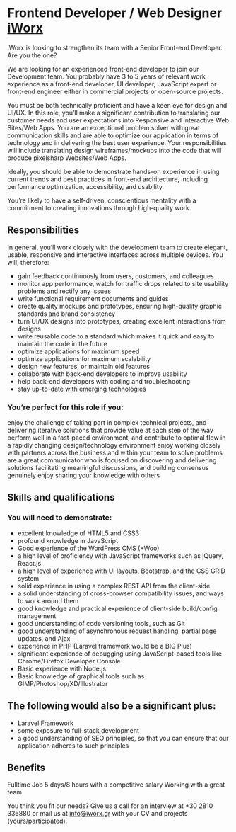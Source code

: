 Frontend Developer / Web Designer [iWorx](https://www.iworx.gr)
==

iWorx is looking to strengthen its team with a Senior Front-end Developer. Are you the one?

We are looking for an experienced front-end developer to join our Development team. You probably have 3 to 5 years of relevant work experience as a front-end developer, UI developer, JavaScript expert or front-end engineer either in commercial projects or open-source projects.

You must be both technically proficient and have a keen eye for design and UI/UX. In this role, you’ll make a significant contribution to translating our customer needs and user expectations into Responsive and Interactive Web Sites/Web Apps. You are an exceptional problem solver with great communication skills and are able to optimize our application in terms of technology and in delivering the best user experience. Your responsibilities will include translating design wireframes/mockups into the code that will produce pixelsharp Websites/Web Apps.

Ideally, you should be able to demonstrate hands-on experience in using current trends and best practices in front-end architecture, including performance optimization, accessibility, and usability.

You’re likely to have a self-driven, conscientious mentality with a commitment to creating innovations through high-quality work.

## Responsibilities
In general, you’ll work closely with the development team to create elegant, usable, responsive and interactive interfaces across multiple devices. You will, therefore:

* gain feedback continuously from users, customers, and colleagues
* monitor app performance, watch for traffic drops related to site usability problems and rectify any issues
* write functional requirement documents and guides
* create quality mockups and prototypes, ensuring high-quality graphic standards and brand consistency 
* turn UI/UX designs into prototypes, creating excellent interactions from designs
* write reusable code to a standard which makes it quick and easy to maintain the code in the future
* optimize applications for maximum speed
* optimize applications for maximum scalability
* design new features, or maintain old features
* collaborate with back-end developers to improve usability
* help back-end developers with coding and troubleshooting
* stay up-to-date with emerging technologies

### You’re perfect for this role if you: ###

enjoy the challenge of taking part in complex technical projects, and delivering iterative solutions that provide value at each step of the way
perform well in a fast-paced environment, and contribute to optimal flow in a rapidly changing design/technology environment
enjoy working closely with partners across the business and within your team to solve problems
are a great communicator who is focused on discovering and delivering solutions facilitating meaningful discussions, and building consensus
genuinely enjoy sharing your knowledge with others

## Skills and qualifications

### You will need to demonstrate:

* excellent knowledge of HTML5 and CSS3
* profound knowledge in JavaScript
* Good experience of the WordPress CMS (+Woo)
* a high level of proficiency with JavaScript frameworks such as jQuery, React.js
* a high level of experience with UI layouts, Bootstrap, and the CSS GRID system
* solid experience in using a complex REST API from the client-side
* a solid understanding of cross-browser compatibility issues, and ways to work around them
* good knowledge and practical experience of client-side build/config management
* good understanding of code versioning tools, such as Git
* good understanding of asynchronous request handling, partial page updates, and Ajax
* experience in PHP (Laravel framework would be a BIG Plus)
* significant experience of debugging using JavaScript-based tools like Chrome/Firefox Developer Console
* Basic experience with Node.js
* Basic knowledge of graphical tools such as GIMP/Photoshop/XD/Illustrator 

## The following would also be a significant plus:

* Laravel Framework
* some exposure to full-stack development
* a good understanding of SEO principles, so that you can ensure that our application adheres to such principles

## Benefits 
Fulltime Job 5 days/8 hours with a competitive salary
Working with a great team 


You think you fit our needs? 
Give us a call for an interview at +30 2810 336880 or mail us at info@iworx.gr with your CV and projects (yours/participated). 
